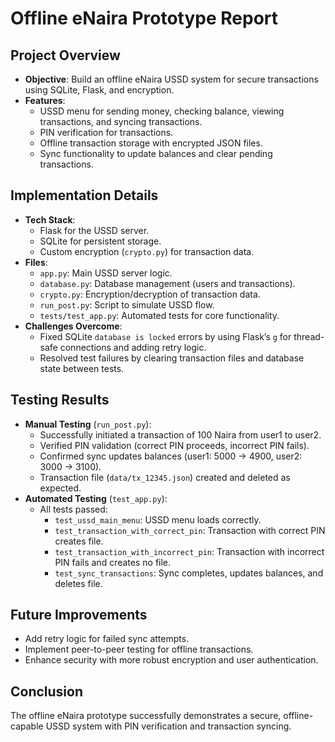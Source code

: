 # Offline eNaira Prototype Report

## Project Overview
- **Objective**: Build an offline eNaira USSD system for secure transactions using SQLite, Flask, and encryption.
- **Features**:
  - USSD menu for sending money, checking balance, viewing transactions, and syncing transactions.
  - PIN verification for transactions.
  - Offline transaction storage with encrypted JSON files.
  - Sync functionality to update balances and clear pending transactions.

## Implementation Details
- **Tech Stack**:
  - Flask for the USSD server.
  - SQLite for persistent storage.
  - Custom encryption (`crypto.py`) for transaction data.
- **Files**:
  - `app.py`: Main USSD server logic.
  - `database.py`: Database management (users and transactions).
  - `crypto.py`: Encryption/decryption of transaction data.
  - `run_post.py`: Script to simulate USSD flow.
  - `tests/test_app.py`: Automated tests for core functionality.
- **Challenges Overcome**:
  - Fixed SQLite `database is locked` errors by using Flask’s `g` for thread-safe connections and adding retry logic.
  - Resolved test failures by clearing transaction files and database state between tests.

## Testing Results
- **Manual Testing** (`run_post.py`):
  - Successfully initiated a transaction of 100 Naira from user1 to user2.
  - Verified PIN validation (correct PIN proceeds, incorrect PIN fails).
  - Confirmed sync updates balances (user1: 5000 → 4900, user2: 3000 → 3100).
  - Transaction file (`data/tx_12345.json`) created and deleted as expected.
- **Automated Testing** (`test_app.py`):
  - All tests passed:
    - `test_ussd_main_menu`: USSD menu loads correctly.
    - `test_transaction_with_correct_pin`: Transaction with correct PIN creates file.
    - `test_transaction_with_incorrect_pin`: Transaction with incorrect PIN fails and creates no file.
    - `test_sync_transactions`: Sync completes, updates balances, and deletes file.

## Future Improvements
- Add retry logic for failed sync attempts.
- Implement peer-to-peer testing for offline transactions.
- Enhance security with more robust encryption and user authentication.

## Conclusion
The offline eNaira prototype successfully demonstrates a secure, offline-capable USSD system with PIN verification and transaction syncing.